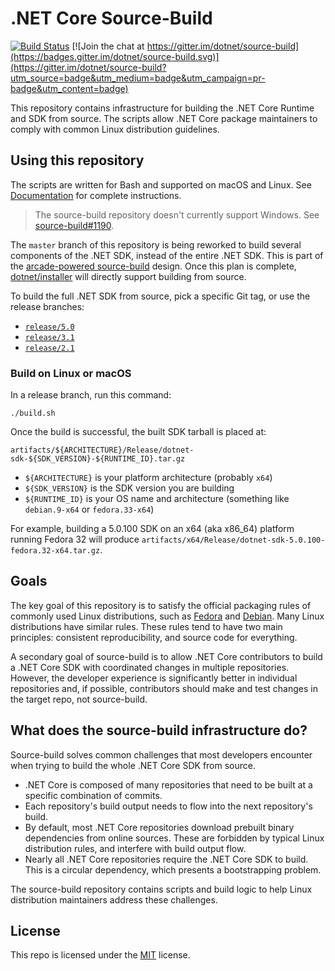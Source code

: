 # .NET Core Source-Build

[![Build Status](https://dev.azure.com/dnceng/internal/_apis/build/status/dotnet/source-build/source-build-rolling-CI?branchName=master)](https://dev.azure.com/dnceng/internal/_build/latest?definitionId=114&branchName=master)
[![Join the chat at https://gitter.im/dotnet/source-build](https://badges.gitter.im/dotnet/source-build.svg)](https://gitter.im/dotnet/source-build?utm_source=badge&utm_medium=badge&utm_campaign=pr-badge&utm_content=badge)

This repository contains infrastructure for building the .NET Core Runtime and SDK from source. The scripts allow .NET Core package maintainers to comply with common Linux distribution guidelines.

## Using this repository

The scripts are written for Bash and supported on macOS and Linux. See [Documentation](Documentation) for complete instructions.

> The source-build repository doesn't currently support Windows. See [source-build#1190](https://github.com/dotnet/source-build/issues/1190).

The `master` branch of this repository is being reworked to build several components of the .NET SDK, instead of the entire .NET SDK. This is part of the [arcade-powered source-build](Documentation\planning\arcade-powered-source-build) design. Once this plan is complete, [dotnet/installer](https://github.com/dotnet/installer) will directly support building from source.

To build the full .NET SDK from source, pick a specific Git tag, or use the release branches:
* [`release/5.0`](https://github.com/dotnet/source-build/tree/release/5.0)
* [`release/3.1`](https://github.com/dotnet/source-build/tree/release/3.1)
* [`release/2.1`](https://github.com/dotnet/source-build/tree/release/2.1)

### Build on Linux or macOS

In a release branch, run this command:

```console
./build.sh
```

Once the build is successful, the built SDK tarball is placed at:

```
artifacts/${ARCHITECTURE}/Release/dotnet-sdk-${SDK_VERSION}-${RUNTIME_ID}.tar.gz
```

- `${ARCHITECTURE}` is your platform architecture (probably `x64`)
- `${SDK_VERSION}` is the SDK version you are building
- `${RUNTIME_ID}` is your OS name and architecture (something like `debian.9-x64` or `fedora.33-x64`)

For example, building a 5.0.100 SDK on an x64 (aka x86\_64) platform running Fedora 32 will produce `artifacts/x64/Release/dotnet-sdk-5.0.100-fedora.32-x64.tar.gz`.

## Goals

The key goal of this repository is to satisfy the official packaging rules of commonly used Linux distributions, such as [Fedora](https://fedoraproject.org/wiki/Packaging:Guidelines) and [Debian](https://www.debian.org/doc/manuals/maint-guide/build.en.html). Many Linux distributions have similar rules. These rules tend to have two main principles: consistent reproducibility, and source code for everything.

A secondary goal of source-build is to allow .NET Core contributors to build a .NET Core SDK with coordinated changes in multiple repositories. However, the developer experience is significantly better in individual repositories and, if possible, contributors should make and test changes in the target repo, not source-build.

## What does the source-build infrastructure do?

Source-build solves common challenges that most developers encounter when trying to build the whole .NET Core SDK from source.

* .NET Core is composed of many repositories that need to be built at a specific combination of commits.
* Each repository's build output needs to flow into the next repository's build.
* By default, most .NET Core repositories download prebuilt binary dependencies from online sources. These are forbidden by typical Linux distribution rules, and interfere with build output flow.
* Nearly all .NET Core repositories require the .NET Core SDK to build. This is a circular dependency, which presents a bootstrapping problem.

The source-build repository contains scripts and build logic to help Linux distribution maintainers address these challenges.

## License

This repo is licensed under the [MIT](LICENSE.txt) license.
